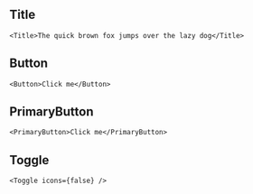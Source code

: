 ## Title

```react
<Title>The quick brown fox jumps over the lazy dog</Title>
```

## Button

```react
<Button>Click me</Button>
```

## PrimaryButton

```react
<PrimaryButton>Click me</PrimaryButton>
```

## Toggle

```react
<Toggle icons={false} />
```
